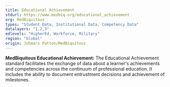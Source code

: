 ```yaml
---
title: Educational Achievement 
stdurl: https://www.medbiq.org/educational_achievement
org: MedBiquitous
types: "Student Data, Institutional Data, Competency Data"
datalayers: "1,2,3"
edlevels: "HigherEd, Workforce, Military"
region: "Global"
origin: Johmarx Patton/MedBiquitous
---
```

**MedBiquitous Educational Achievement:** The Educational Achievement standard facilitates the exchange of data about a learner's achievements and competencies across the continuum of professional education. It includes the ability to document entrustment decisions and achievement of milestones.
